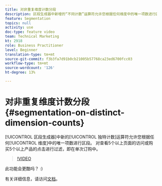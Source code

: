 ```yaml
---
title: 对非重复维度计数分段
description: 区段生成器中新增的“不同计数”运算符允许您根据任何维度中的唯一项数进行区段。 对查看5个以上页面的访问或购买5个以上产品的点击进行过滤，即在单次订购中。
feature: Segmentation
topics: null
activity: use
doc-type: feature video
team: Technical Marketing
kt: 2918
role: Business Practitioner
level: Beginner
translation-type: tm+mt
source-git-commit: f3b3fa7d91b0cb21005b57768ca23ed6700fcc03
workflow-type: tm+mt
source-wordcount: '126'
ht-degree: 13%

---
```



# 对非重复维度计数分段 {#segmentation-on-distinct-dimension-counts}

[!UICONTROL 区段生成器]中新的[!UICONTROL 独特计数]运算符允许您根据任何[!UICONTROL 维度]中的唯一项数进行区段。 对查看5个以上页面的访问或购买5个以上产品的点击进行过滤，即在单次订购中。

>[!VIDEO](https://video.tv.adobe.com/v/27257/?quality=9)

此功能会更酷吗？ :)

有关详细信息，请访问[文档](https://marketing.adobe.com/resources/help/en_US/analytics/segment/seg_operators.html)。
